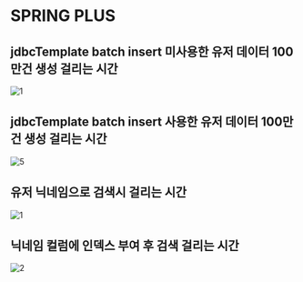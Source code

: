 # SPRING PLUS

## jdbcTemplate batch insert 미사용한 유저 데이터 100만건 생성 걸리는 시간
![1](https://github.com/user-attachments/assets/982f745d-fbcb-4d3e-b669-3cb9651cf1c5)

## jdbcTemplate batch insert 사용한 유저 데이터 100만건 생성 걸리는 시간
![5](https://github.com/user-attachments/assets/3716a679-e2fa-44c1-8265-02cc9ecc7b43)



## 유저 닉네임으로 검색시 걸리는 시간
![1](https://github.com/user-attachments/assets/082b783e-c468-4525-bfb8-a5862ab401a6)


## 닉네임 컬럼에 인덱스 부여 후 검색 걸리는 시간
![2](https://github.com/user-attachments/assets/c9f78093-1f47-4908-8f0b-25e25f54aa18)

